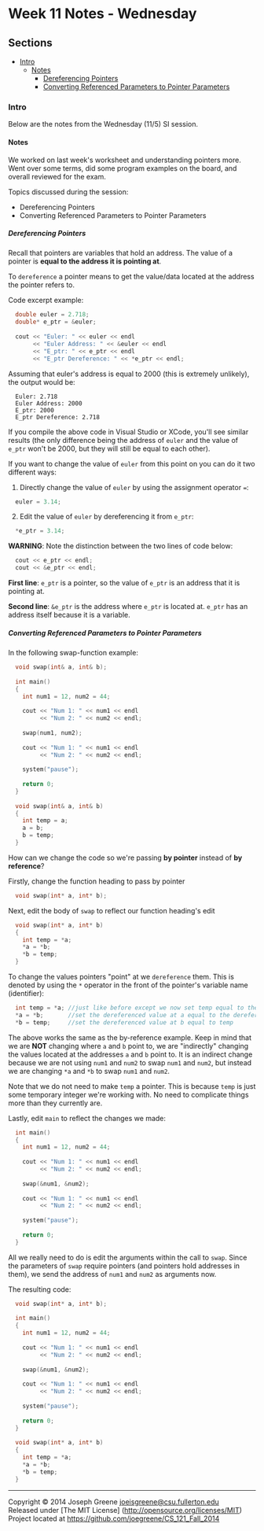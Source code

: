 # Week 11 Notes - Wednesday

## Sections
- [Intro](#intro)
  - [Notes](#notes)
    - [Dereferencing Pointers](#dereferencing-pointers)
    - [Converting Referenced Parameters to Pointer Parameters](#converting-referenced-parameters-to-pointer-parameters)

### Intro
Below are the notes from the Wednesday (11/5) SI session.

#### Notes
We worked on last week's worksheet and understanding pointers more. Went over some terms, did some program examples 
on the board, and overall reviewed for the exam.

Topics discussed during the session:
- Dereferencing Pointers
- Converting Referenced Parameters to Pointer Parameters

##### Dereferencing Pointers
Recall that pointers are variables that hold an address. The value of a pointer is __equal to the address 
it is pointing at__.

To `dereference` a pointer means to get the value/data located at the address the pointer refers to.

Code excerpt example:
```C++
  double euler = 2.718;
  double* e_ptr = &euler;
  
  cout << "Euler: " << euler << endl
       << "Euler Address: " << &euler << endl
       << "E_ptr: " << e_ptr << endl
       << "E_ptr Dereference: " << *e_ptr << endl;
```

Assuming that euler's address is equal to 2000 (this is extremely unlikely), the output would be:
```
  Euler: 2.718
  Euler Address: 2000
  E_ptr: 2000
  E_ptr Dereference: 2.718
```

If you compile the above code in Visual Studio or XCode, you'll see similar results (the only difference being the 
address of `euler` and the value of `e_ptr` won't be 2000, but they will still be equal to each other). 

If you want to change the value of `euler` from this point on you can do it two different ways:

1) Directly change the value of `euler` by using the assignment operator `=`:
```C++
  euler = 3.14;
```

2) Edit the value of `euler` by dereferencing it from `e_ptr`:
```C++
  *e_ptr = 3.14;
```

__WARNING__: Note the distinction between the two lines of code below:
```C++
  cout << e_ptr << endl;
  cout << &e_ptr << endl;
```

__First line__: `e_ptr` is a pointer, so the value of `e_ptr` is an address that it is pointing at. 

__Second line__: `&e_ptr` is the address where `e_ptr` is located at. `e_ptr` has an address itself because it 
is a variable.

##### Converting Referenced Parameters to Pointer Parameters
In the following swap-function example:
```C++
  void swap(int& a, int& b);
  
  int main()
  {
    int num1 = 12, num2 = 44;
    
    cout << "Num 1: " << num1 << endl 
         << "Num 2: " << num2 << endl;
         
    swap(num1, num2);
    
    cout << "Num 1: " << num1 << endl 
         << "Num 2: " << num2 << endl;
         
    system("pause");
    
    return 0;
  }
  
  void swap(int& a, int& b)
  {
    int temp = a;
    a = b;
    b = temp;
  }
```

How can we change the code so we're passing __by pointer__ instead of __by reference__?

Firstly, change the function heading to pass by pointer
```C++
  void swap(int* a, int* b);
```

Next, edit the body of `swap` to reflect our function heading's edit
```C++
  void swap(int* a, int* b)
  {
    int temp = *a;
    *a = *b;
    *b = temp;
  }
```

To change the values pointers "point" at we `dereference` them. This is denoted by using the `*` 
operator in the front of the pointer's variable name (identifier):
```C++
  int temp = *a; //just like before except we now set temp equal to the dereferenced value at a
  *a = *b;       //set the dereferenced value at a equal to the dereferenced value at b
  *b = temp;     //set the dereferenced value at b equal to temp
```

The above works the same as the by-reference example. Keep in mind that we are __NOT__ changing where 
`a` and `b` point to, we are "indirectly" changing the values located at the addresses `a` and `b` point to. 
It is an indirect change because we are not using `num1` and `num2` to swap `num1` and `num2`, but instead 
we are changing `*a` and `*b` to swap `num1` and `num2`.

Note that we do not need to make `temp` a pointer. This is because `temp` is just some temporary integer we're 
working with. No need to complicate things more than they currently are.

Lastly, edit `main` to reflect the changes we made:
```C++
  int main()
  {
    int num1 = 12, num2 = 44;
    
    cout << "Num 1: " << num1 << endl 
         << "Num 2: " << num2 << endl;
         
    swap(&num1, &num2);
    
    cout << "Num 1: " << num1 << endl 
         << "Num 2: " << num2 << endl;
         
    system("pause");
    
    return 0;
  }
```

All we really need to do is edit the arguments within the call to `swap`. Since the parameters of `swap` require 
pointers (and pointers hold addresses in them), we send the address of `num1` and `num2` as arguments now.

The resulting code:
```C++
  void swap(int* a, int* b);
  
  int main()
  {
    int num1 = 12, num2 = 44;
    
    cout << "Num 1: " << num1 << endl 
         << "Num 2: " << num2 << endl;
         
    swap(&num1, &num2);
    
    cout << "Num 1: " << num1 << endl 
         << "Num 2: " << num2 << endl;
         
    system("pause");
    
    return 0;
  }
  
  void swap(int* a, int* b)
  {
    int temp = *a;
    *a = *b;
    *b = temp;
  }
```

-------------------------------------------------------------------------------

Copyright &copy; 2014 Joseph Greene <joeisgreene@csu.fullerton.edu>  
Released under [The MIT License] (http://opensource.org/licenses/MIT)  
Project located at <https://github.com/joegreene/CS_121_Fall_2014>